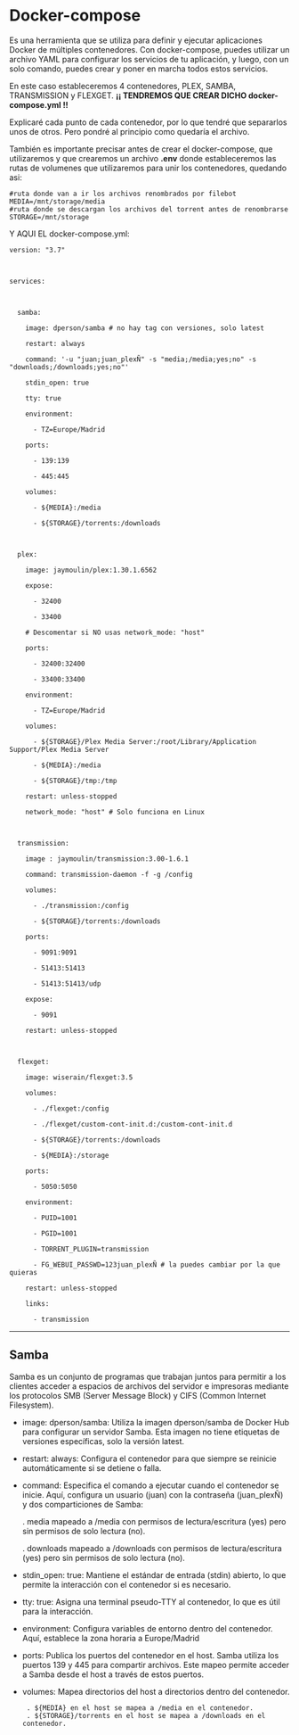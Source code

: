 # Docker-compose

Es una herramienta que se utiliza para definir y ejecutar aplicaciones Docker de múltiples contenedores. Con docker-compose, puedes utilizar un archivo YAML para configurar los servicios de tu aplicación, y luego, con un solo comando, puedes crear y poner en marcha todos estos servicios.

En este caso estableceremos 4 contenedores, PLEX, SAMBA, TRANSMISSION y FLEXGET. **¡¡ TENDREMOS QUE CREAR DICHO docker-compose.yml !!**

Explicaré cada punto de cada contenedor, por lo que tendré que separarlos unos de otros. Pero pondré al principio como quedaría el archivo.

También es importante precisar antes de crear el docker-compose, que utilizaremos y que crearemos un archivo **.env** donde estableceremos las rutas de volumenes que utilizaremos para unir los contenedores, quedando asi:

```
#ruta donde van a ir los archivos renombrados por filebot
MEDIA=/mnt/storage/media
#ruta donde se descargan los archivos del torrent antes de renombrarse
STORAGE=/mnt/storage
```

Y AQUI EL docker-compose.yml:

```
version: "3.7"



services:



  samba:

    image: dperson/samba # no hay tag con versiones, solo latest

    restart: always

    command: '-u "juan;juan_plexÑ" -s "media;/media;yes;no" -s "downloads;/downloads;yes;no"'

    stdin_open: true

    tty: true

    environment:

      - TZ=Europe/Madrid

    ports:

      - 139:139

      - 445:445

    volumes:

      - ${MEDIA}:/media

      - ${STORAGE}/torrents:/downloads



  plex:

    image: jaymoulin/plex:1.30.1.6562

    expose:

      - 32400

      - 33400

    # Descomentar si NO usas network_mode: "host"

    ports:

      - 32400:32400

      - 33400:33400

    environment:

      - TZ=Europe/Madrid

    volumes:

      - ${STORAGE}/Plex Media Server:/root/Library/Application Support/Plex Media Server

      - ${MEDIA}:/media

      - ${STORAGE}/tmp:/tmp

    restart: unless-stopped

    network_mode: "host" # Solo funciona en Linux



  transmission:

    image : jaymoulin/transmission:3.00-1.6.1

    command: transmission-daemon -f -g /config

    volumes:

      - ./transmission:/config

      - ${STORAGE}/torrents:/downloads

    ports:

      - 9091:9091

      - 51413:51413

      - 51413:51413/udp

    expose:

      - 9091

    restart: unless-stopped



  flexget:

    image: wiserain/flexget:3.5

    volumes:

      - ./flexget:/config

      - ./flexget/custom-cont-init.d:/custom-cont-init.d

      - ${STORAGE}/torrents:/downloads

      - ${MEDIA}:/storage

    ports:

      - 5050:5050

    environment:

      - PUID=1001

      - PGID=1001

      - TORRENT_PLUGIN=transmission

      - FG_WEBUI_PASSWD=123juan_plexÑ # la puedes cambiar por la que quieras

    restart: unless-stopped

    links:

      - transmission

```

---

## Samba

Samba es un conjunto de programas que trabajan juntos para permitir a los clientes acceder a espacios de archivos del servidor e impresoras mediante los protocolos SMB (Server Message Block) y CIFS (Common Internet Filesystem).

- image: dperson/samba: Utiliza la imagen dperson/samba de Docker Hub para configurar un servidor Samba. Esta imagen no tiene etiquetas de versiones específicas, solo la versión latest.

- restart: always: Configura el contenedor para que siempre se reinicie automáticamente si se detiene o falla.

- command: Especifica el comando a ejecutar cuando el contenedor se inicie. Aquí, configura un usuario (juan) con la contraseña (juan_plexÑ) y dos comparticiones de Samba:

    . media mapeado a /media con permisos de lectura/escritura (yes) pero sin permisos de solo lectura (no).

    . downloads mapeado a /downloads con permisos de lectura/escritura (yes) pero sin permisos de solo lectura (no).

- stdin_open: true: Mantiene el estándar de entrada (stdin) abierto, lo que permite la interacción con el contenedor si es necesario.

- tty: true: Asigna una terminal pseudo-TTY al contenedor, lo que es útil para la interacción.

- environment: Configura variables de entorno dentro del contenedor. Aquí, establece la zona horaria a Europe/Madrid

- ports: Publica los puertos del contenedor en el host. Samba utiliza los puertos 139 y 445 para compartir archivos. Este mapeo permite acceder a Samba desde el host a través de estos puertos.

- volumes: Mapea directorios del host a directorios dentro del contenedor.

       . ${MEDIA} en el host se mapea a /media en el contenedor.
       . ${STORAGE}/torrents en el host se mapea a /downloads en el contenedor.

